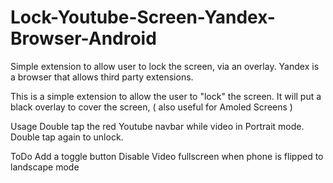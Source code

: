 # Lock-Youtube-Screen-Yandex-Browser-Android

Simple extension to allow user to lock the screen, via an overlay.
Yandex is a browser that allows third party extensions.

This is a simple extension to allow the user to "lock" the screen. It will put a black overlay to cover the screen, ( also useful for Amoled Screens )

Usage
Double tap the red Youtube navbar while video in Portrait mode.
Double tap again to unlock.

ToDo
Add a toggle button
Disable Video fullscreen when phone is flipped to landscape mode
